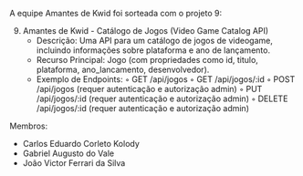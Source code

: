 A equipe Amantes de Kwid foi sorteada com o projeto 9: 

9. Amantes de Kwid - Catálogo de Jogos (Video Game Catalog API)
    - Descrição: Uma API para um catálogo de jogos de videogame, incluindo informações sobre plataforma e ano de lançamento.
    - Recurso Principal: Jogo (com propriedades como id, titulo, plataforma, ano_lancamento, desenvolvedor).
    - Exemplo de Endpoints:
        ◦ GET /api/jogos
        ◦ GET /api/jogos/:id
        ◦ POST /api/jogos (requer autenticação e autorização admin)
        ◦ PUT /api/jogos/:id (requer autenticação e autorização admin)
        ◦ DELETE /api/jogos/:id (requer autenticação e autorização admin)

Membros:
- Carlos Eduardo Corleto Kolody
- Gabriel Augusto do Vale
- João Victor Ferrari da Silva
